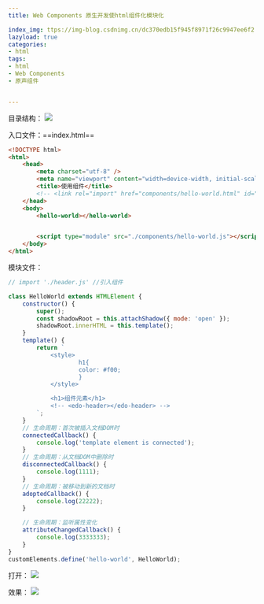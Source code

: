 ```yaml
---
title: Web Components 原生开发使html组件化模块化

index_img: ttps://img-blog.csdnimg.cn/dc370edb15f945f8971f26c9947ee6f2.png
lazyload: true
categories:
- html
tags:
- html
- Web Components
- 原声组件


---
```










目录结构：
![](https://img-blog.csdnimg.cn/20210125094842875.png)

入口文件：==index.html==

```html
<!DOCTYPE html>
<html>
	<head>
		<meta charset="utf-8" />
		<meta name="viewport" content="width=device-width, initial-scale=1">
		<title>使用组件</title>
		<!-- <link rel="import" href="components/hello-world.html" id="hello-world"> -->
	</head>
	<body>
		<hello-world></hello-world>


		<script type="module" src="./components/hello-world.js"></script>
	</body>
</html>
```

模块文件：

```javascript
// import './header.js' //引入组件

class HelloWorld extends HTMLElement {
	constructor() {
		super();
		const shadowRoot = this.attachShadow({ mode: 'open' });
		shadowRoot.innerHTML = this.template();
	}
	template() {
		return `
			<style>
					h1{
					color: #f00;
					}
			</style>

			<h1>组件元素</h1>
			<!-- <edo-header></edo-header> -->
		`;
	}
	// 生命周期：首次被插入文档DOM时
	connectedCallback() {
		console.log('template element is connected');
	}
	// 生命周期：从文档DOM中删除时
	disconnectedCallback() {
		console.log(1111);
	}
	// 生命周期：被移动到新的文档时
	adoptedCallback() {
		console.log(22222);
	}

	// 生命周期：监听属性变化
	attributeChangedCallback() {
		console.log(3333333);
	}
}
customElements.define('hello-world', HelloWorld);
```
打开：
![](https://img-blog.csdnimg.cn/dc370edb15f945f8971f26c9947ee6f2.png)

效果：
![](https://img-blog.csdnimg.cn/a0105d0f7d724e0e853beeef8ae491d9.png)






